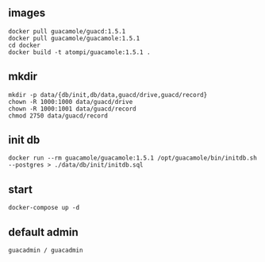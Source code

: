 ## images

```
docker pull guacamole/guacd:1.5.1
docker pull guacamole/guacamole:1.5.1
cd docker
docker build -t atompi/guacamole:1.5.1 .
```

## mkdir

```
mkdir -p data/{db/init,db/data,guacd/drive,guacd/record}
chown -R 1000:1000 data/guacd/drive
chown -R 1000:1001 data/guacd/record
chmod 2750 data/guacd/record
```

## init db

```
docker run --rm guacamole/guacamole:1.5.1 /opt/guacamole/bin/initdb.sh --postgres > ./data/db/init/initdb.sql
```

## start

```
docker-compose up -d
```

## default admin

```
guacadmin / guacadmin
```
